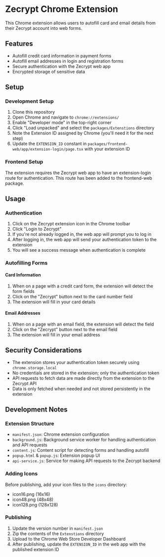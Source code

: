 # Zecrypt Chrome Extension

This Chrome extension allows users to autofill card and email details from their Zecrypt account into web forms.

## Features

- Autofill credit card information in payment forms
- Autofill email addresses in login and registration forms
- Secure authentication with the Zecrypt web app
- Encrypted storage of sensitive data

## Setup

### Development Setup

1. Clone this repository
2. Open Chrome and navigate to `chrome://extensions/`
3. Enable "Developer mode" in the top-right corner
4. Click "Load unpacked" and select the `packages/Extenstions` directory
5. Note the Extension ID assigned by Chrome (you'll need it for the next step)
6. Update the `EXTENSION_ID` constant in `packages/frontend-web/app/extension-login/page.tsx` with your extension ID

### Frontend Setup

The extension requires the Zecrypt web app to have an extension-login route for authentication. This route has been added to the frontend-web package.

## Usage

### Authentication

1. Click on the Zecrypt extension icon in the Chrome toolbar
2. Click "Login to Zecrypt"
3. If you're not already logged in, the web app will prompt you to log in
4. After logging in, the web app will send your authentication token to the extension
5. You will see a success message when authentication is complete

### Autofilling Forms

#### Card Information

1. When on a page with a credit card form, the extension will detect the form fields
2. Click on the "Zecrypt" button next to the card number field
3. The extension will fill in your card details

#### Email Addresses

1. When on a page with an email field, the extension will detect the field
2. Click on the "Zecrypt" button next to the email field
3. The extension will fill in your email address

## Security Considerations

- The extension stores your authentication token securely using `chrome.storage.local`
- No credentials are stored in the extension; only the authentication token
- API requests to fetch data are made directly from the extension to the Zecrypt API
- Data is only fetched when needed and not stored persistently in the extension

## Development Notes

### Extension Structure

- `manifest.json`: Chrome extension configuration
- `background.js`: Background service worker for handling authentication and API requests
- `content.js`: Content script for detecting forms and handling autofill
- `popup.html` & `popup.js`: Extension popup UI
- `api-service.js`: Service for making API requests to the Zecrypt backend

### Adding Icons

Before publishing, add your icon files to the `icons` directory:
- icon16.png (16x16)
- icon48.png (48x48)
- icon128.png (128x128)

### Publishing

1. Update the version number in `manifest.json`
2. Zip the contents of the `Extenstions` directory
3. Upload to the Chrome Web Store Developer Dashboard
4. After publishing, update the `EXTENSION_ID` in the web app with the published extension ID 